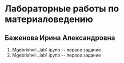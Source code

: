 # Лабораторные работы по материаловедению
## Баженова Ирина Александровна
1. Mgebrishvili_lab1.ipynb -- первое задание
2. Mgebrishvili_lab1.ipynb -- первое задание
